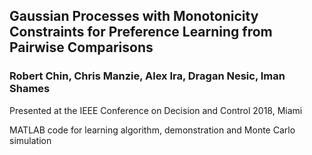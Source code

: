 ## Gaussian Processes with Monotonicity Constraints for Preference Learning from Pairwise Comparisons

### Robert Chin, Chris Manzie, Alex Ira, Dragan Nesic, Iman Shames

Presented at the IEEE Conference on Decision and Control 2018, Miami

MATLAB code for learning algorithm, demonstration and Monte Carlo simulation
